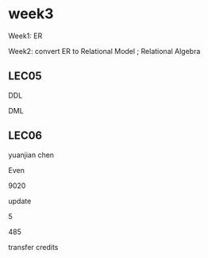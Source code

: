 # week3

Week1: ER

Week2: convert ER to Relational Model ; Relational Algebra



## LEC05

DDL

DML



## LEC06

yuanjian chen

Even



9020

update

5

485



transfer credits